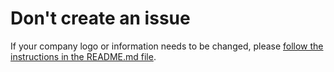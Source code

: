 # Don't create an issue

If your company logo or information needs to be changed, please [follow the instructions in the README.md file](https://github.com/jmertic/lf-landscape/blob/main/README.md).
